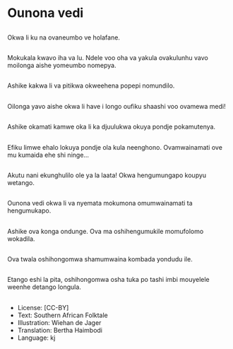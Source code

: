 # Ounona vedi

##
Okwa li ku na ovaneumbo ve holafane.

##
Mokukala kwavo iha va lu. Ndele voo oha va yakula ovakulunhu vavo moilonga aishe yomeumbo nomepya.

##
Ashike kakwa li va pitikwa okweehena popepi nomundilo.

##
Oilonga yavo aishe okwa li have i longo oufiku shaashi voo ovamewa medi!

##
Ashike okamati kamwe oka li ka djuulukwa okuya pondje pokamutenya.

##
Efiku limwe ehalo lokuya pondje ola kula neenghono. Ovamwainamati ove mu kumaida ehe shi ninge...

##
Akutu nani ekunghulilo ole ya la laata! Okwa hengumungapo koupyu wetango.

##
Ounona vedi okwa li va nyemata mokumona omumwainamati ta hengumukapo.

##
Ashike ova konga ondunge. Ova ma oshihengumukile momufolomo wokadila.

##
Ova twala oshihongomwa shamumwaina kombada yondudu ile.

##
Etango eshi la pita, oshihongomwa osha tuka po tashi imbi mouyelele weenhe detango longula.

##
* License: [CC-BY]
* Text: Southern African Folktale
* Illustration: Wiehan de Jager
* Translation: Bertha Haimbodi
* Language: kj
